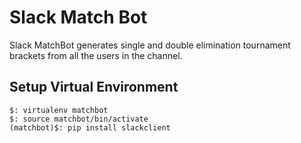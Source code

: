 # Slack Match Bot
Slack MatchBot generates single and double elimination tournament brackets from all the users in the channel.

## Setup Virtual Environment
```
$: virtualenv matchbot
$: source matchbot/bin/activate
(matchbot)$: pip install slackclient
```
